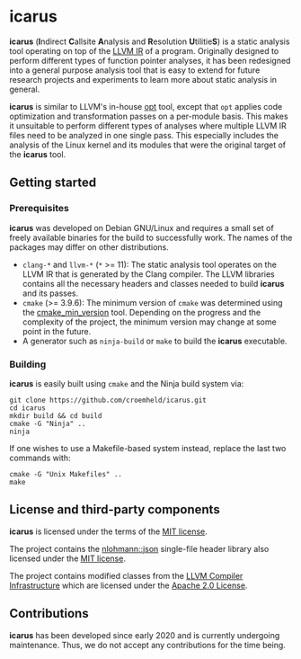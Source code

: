 # icarus

**icarus** (**I**ndirect **C**allsite **A**nalysis and **R**esolution **U**tilitie**S**) is a static analysis tool
operating on top of the [LLVM IR](https://llvm.org/docs/LangRef.html) of a program. Originally designed to perform
different types of function pointer analyses, it has been redesigned into a general purpose analysis tool that is
easy to extend for future research projects and experiments to learn more about static analysis in general.

**icarus** is similar to LLVM's in-house [opt](https://llvm.org/docs/CommandGuide/opt.html) tool, except that `opt`
applies code optimization and transformation passes on a per-module basis. This makes it unsuitable to perform
different types of analyses where multiple LLVM IR files need to be analyzed in one single pass. This especially
includes the analysis of the Linux kernel and its modules that were the original target of the **icarus** tool.

## Getting started

### Prerequisites

**icarus** was developed on Debian GNU/Linux and requires a small set of freely available binaries for the build to
successfully work. The names of the packages may differ on other distributions. 
 
- `clang-*` and `llvm-*` (`*` >= 11): The static analysis tool operates on the LLVM IR that is generated by the Clang
  compiler. The LLVM libraries contains all the necessary headers and classes needed to build **icarus** and its passes.
- `cmake` (>= 3.9.6): The minimum version of `cmake` was determined using the
  [cmake_min_version](https://github.com/nlohmann/cmake_min_version) tool. Depending on the progress and the complexity
  of the project, the minimum version may change at some point in the future.
- A generator such as `ninja-build` or `make` to build the **icarus** executable.

### Building

**icarus** is easily built using `cmake` and the Ninja build system via:

```shell
git clone https://github.com/croemheld/icarus.git
cd icarus
mkdir build && cd build
cmake -G "Ninja" ..
ninja
```

If one wishes to use a Makefile-based system instead, replace the last two commands with:

```shell
cmake -G "Unix Makefiles" ..
make
```

## License and third-party components

**icarus** is licensed under the terms of the [MIT license](https://opensource.org/licenses/MIT).

The project contains the [nlohmann::json](https://github.com/nlohmann/json) single-file header library
also licensed under the [MIT license](https://opensource.org/licenses/MIT).

The project contains modified classes from the [LLVM Compiler Infrastructure](https://llvm.org/) which are licensed
under the [Apache 2.0 License](https://opensource.org/licenses/Apache-2.0).

## Contributions

**icarus** has been developed since early 2020 and is currently undergoing maintenance. Thus, we do not accept any
contributions for the time being. 